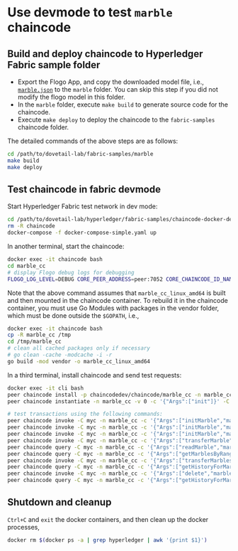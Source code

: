 # Use devmode to test `marble` chaincode

## Build and deploy chaincode to Hyperledger Fabric sample folder

- Export the Flogo App, and copy the downloaded model file, i.e., [`marble.json`](marble.json) to the `marble` folder. You can skip this step if you did not modify the flogo model in this folder.
- In the `marble` folder, execute `make build` to generate source code for the chaincode.
- Execute `make deploy` to deploy the chaincode to the `fabric-samples` chaincode folder.

The detailed commands of the above steps are as follows:

```bash
cd /path/to/dovetail-lab/fabric-samples/marble
make build
make deploy
```

## Test chaincode in fabric devmode

Start Hyperledger Fabric test network in dev mode:

```bash
cd /path/to/dovetail-lab/hyperledger/fabric-samples/chaincode-docker-devmode
rm -R chaincode
docker-compose -f docker-compose-simple.yaml up
```

In another terminal, start the chaincode:

```bash
docker exec -it chaincode bash
cd marble_cc
# display Flogo debug logs for debugging
FLOGO_LOG_LEVEL=DEBUG CORE_PEER_ADDRESS=peer:7052 CORE_CHAINCODE_ID_NAME=marble_cc:0 CORE_CHAINCODE_LOGGING_LEVEL=DEBUG ./marble_cc_linux_amd64
```

Note that the above command assumes that `marble_cc_linux_amd64` is built and then mounted in the chaincode container. To rebuild it in the chaincode container, you must use Go Modules with packages in the vendor folder, which must be done outside the `$GOPATH`, i.e.,

```bash
docker exec -it chaincode bash
cp -R marble_cc /tmp
cd /tmp/marble_cc
# clean all cached packages only if necessary
# go clean -cache -modcache -i -r
go build -mod vendor -o marble_cc_linux_amd64
```

In a third terminal, install chaincode and send test requests:

```bash
docker exec -it cli bash
peer chaincode install -p chaincodedev/chaincode/marble_cc -n marble_cc -v 0
peer chaincode instantiate -n marble_cc -v 0 -c '{"Args":["init"]}' -C myc

# test transactions using the following commands:
peer chaincode invoke -C myc -n marble_cc -c '{"Args":["initMarble","marble1","blue","35","tom"]}'
peer chaincode invoke -C myc -n marble_cc -c '{"Args":["initMarble","marble2","red","50","tom"]}'
peer chaincode invoke -C myc -n marble_cc -c '{"Args":["initMarble","marble3","blue","70","tom"]}'
peer chaincode invoke -C myc -n marble_cc -c '{"Args":["transferMarble","marble2","jerry"]}'
peer chaincode query -C myc -n marble_cc -c '{"Args":["readMarble","marble2"]}'
peer chaincode query -C myc -n marble_cc -c '{"Args":["getMarblesByRange","marble1","marble3"]}'
peer chaincode invoke -C myc -n marble_cc -c '{"Args":["transferMarblesBasedOnColor","blue","jerry"]}'
peer chaincode query -C myc -n marble_cc -c '{"Args":["getHistoryForMarble","marble1"]}'
peer chaincode invoke -C myc -n marble_cc -c '{"Args":["delete","marble1"]}'
peer chaincode query -C myc -n marble_cc -c '{"Args":["getHistoryForMarble","marble1"]}'
```

## Shutdown and cleanup

`Ctrl+C` and `exit` the docker containers, and then clean up the docker processes,

```bash
docker rm $(docker ps -a | grep hyperledger | awk '{print $1}')
```
